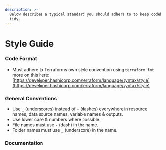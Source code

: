 ```yaml
---
description: >-
  Below describes a typical standard you should adhere to to keep codebase clean
  tidy.
---
```


# Style Guide

### &#x20;Code Format

* Must adhere to Terraforms own style convention using `terraform fmt` more on this here: [https://developer.hashicorp.com/terraform/language/syntax/style](https://developer.hashicorp.com/terraform/language/syntax/style)

### General Conventions

* Use `_` (underscores) instead of `-` (dashes) everywhere in resource names, data source names, variable names & outputs.
* Use lower case & numbers where possible.
* File names must use `-` (dash) in the name.
* Folder names must use `_` (underscore) in the name.

### Documentation
